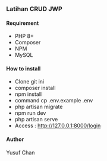 ### Latihan CRUD JWP

#### Requirement
- PHP 8+
- Composer
- NPM
- MySQL

#### How to install
- Clone git ini
- composer install
- npm install
- command cp .env.example .env
- php artisan migrate
- npm run dev
- php artisan serve
- Access : http://127.0.0.1:8000/login

#### Author
Yusuf Chan